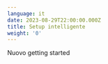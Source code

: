 ```yaml
---
language: it
date: 2023-08-29T22:00:00.000Z
title: Setup intelligente
weight: '0'
---
```


Nuovo getting started
